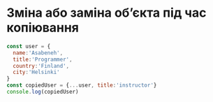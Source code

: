 # Зміна або заміна об’єкта під час копіювання   

```javascript
const user = {
  name:'Asabeneh',
  title:'Programmer',
  country:'Finland',
  city:'Helsinki'
}   
const copiedUser = {...user, title:'instructor'}
console.log(copiedUser)
```
